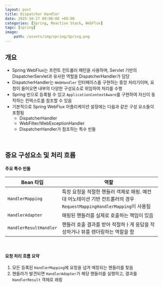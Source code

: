 ```yaml
---
layout: post
title: Dispatcher Handler
date: 2025-10-27 09:00:00 +09:00
categories: [Spring, Reactive Stack, WebFlux]
tags: [spring]
image:
    path: /assets/img/spring/Spring.png
---
```


## 개요 

- Spring WebFlux는 프런트 컨트롤러 패턴을 사용하며, Servlet 기반의 DispatcherServlet과 유사한 역할을 DispatcherHandler가 담당
- DispatcherHandler는 `WebHandler` 인터페이스를 구현하는 중앙 처리기이며, 요청이 들어오면 내부의 다양한 구성요소로 위임하여 처리를 수행
- Spring 빈으로 등록될 수 있고 `ApplicationContextAware`를 구현하여 자신이 동작하는 컨텍스트를 참조할 수 있음
- 기본적으로 Spring WebFlux 어플리케이션 설정에는 다음과 같은 구성 요소들이 포함됨
  - DispatcherHandler
  - WebFilter/WebExceptionHandler
  - DispatcherHandler가 참조하는 특수 빈들

<br>

## 중요 구성요소 및 처리 흐름

#### 주요 특수 빈들

| Bean 타입 | 역할 |
|-|-|
| `HandlerMapping` | 특정 요청을 적절한 핸들러 객체로 매핑. 예컨대 어노테이션 기반 컨트롤러의 경우 `RequestMappingHandlerMapping`이 사용됨 |
| `HandlerAdapter` | 매핑된 핸들러를 실제로 호출하는 책임이 있음 | DispatcherHandler가 핸들러의 종류를 알 필요 없이 호출 가능하게 함 |\
| `HandlerResultHandler` | 핸들러 호출 결과를 받아 적절하ㅏ게 응답을 작성하거나 뷰를 렌더링하는 역할을 함 |

<br>

#### 요청 처리 흐름 요약

1. 모든 등록된 `HandlerMapping`에 요청을 넘겨 매칭되는 핸들러를 찾음
2. 핸들러가 발견되면 `HandlerAdapter`가 해당 핸들러를 실행하고, 결과를 `HandlerResult` 객체로 래핑